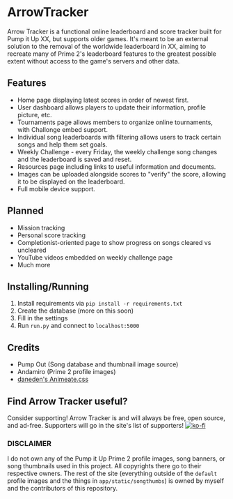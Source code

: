 # ArrowTracker

Arrow Tracker is a functional online leaderboard and score tracker built for Pump it Up XX, but supports older games. It's meant to be an external solution to the removal of the worldwide leaderboard in XX, aiming to recreate many of Prime 2's leaderboard features to the greatest possible extent without access to the game's servers and other data.

## Features

* Home page displaying latest scores in order of newest first.
* User dashboard allows players to update their information, profile picture, etc.
* Tournaments page allows members to organize online tournaments, with Challonge embed support.
* Individual song leaderboards with filtering allows users to track certain songs and help them set goals.
* Weekly Challenge - every Friday, the weekly challenge song changes and the leaderboard is saved and reset.
* Resources page including links to useful information and documents.
* Images can be uploaded alongside scores to "verify" the score, allowing it to be displayed on the leaderboard.
* Full mobile device support.

## Planned

* Mission tracking
* Personal score tracking
* Completionist-oriented page to show progress on songs cleared vs uncleared
* YouTube videos embedded on weekly challenge page
* Much more

## Installing/Running

1. Install requirements via `pip install -r requirements.txt`
2. Create the database (more on this soon)
3. Fill in the settings
4. Run `run.py` and connect to `localhost:5000`

## Credits

* Pump Out (Song database and thumbnail image source)
* Andamiro (Prime 2 profile images)
* [daneden's Animeate.css](https://github.com/daneden/animate.css)

## Find Arrow Tracker useful?

Consider supporting! Arrow Tracker is and will always be free, open source, and ad-free. Supporters will go in the site's list of supporters!
[![ko-fi](https://www.ko-fi.com/img/githubbutton_sm.svg)](https://ko-fi.com/Y8Y8106HR)

### DISCLAIMER

I do not own any of the Pump it Up Prime 2 profile images, song banners, or song thumbnails used in this project. All copyrights there go to their respective owners. The rest of the site (everything outside of the `default` profile images and the things in `app/static/songthumbs`) is owned by myself and the contributors of this repository.
